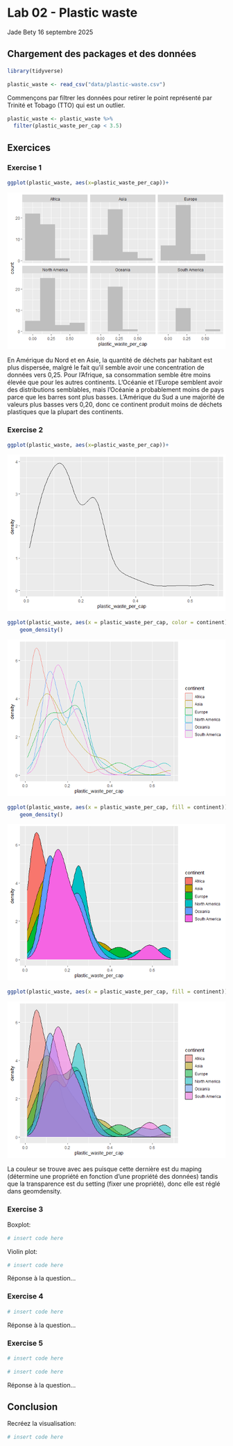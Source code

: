 Lab 02 - Plastic waste
================
Jade Bety
16 septembre 2025

## Chargement des packages et des données

``` r
library(tidyverse) 
```

``` r
plastic_waste <- read_csv("data/plastic-waste.csv")
```

Commençons par filtrer les données pour retirer le point représenté par
Trinité et Tobago (TTO) qui est un outlier.

``` r
plastic_waste <- plastic_waste %>%
  filter(plastic_waste_per_cap < 3.5)
```

## Exercices

### Exercise 1

``` r
ggplot(plastic_waste, aes(x=plastic_waste_per_cap))+                                              geom_histogram(binwidth = 0.2, fill ="grey")+                                                   facet_wrap(~ continent)
```

![](lab-02_files/figure-gfm/plastic-waste-continent-1.png)<!-- -->

En Amérique du Nord et en Asie, la quantité de déchets par habitant est
plus dispersée, malgré le fait qu’il semble avoir une concentration de
données vers 0,25. Pour l’Afrique, sa consommation semble être moins
élevée que pour les autres continents. L’Océanie et l’Europe semblent
avoir des distributions semblables, mais l’Océanie a probablement moins
de pays parce que les barres sont plus basses. L’Amérique du Sud a une
majorité de valeurs plus basses vers 0,20, donc ce continent produit
moins de déchets plastiques que la plupart des continents.

### Exercise 2

``` r
ggplot(plastic_waste, aes(x=plastic_waste_per_cap))+                                              geom_density()
```

![](lab-02_files/figure-gfm/plastic-waste-density-1.png)<!-- -->

``` r
ggplot(plastic_waste, aes(x = plastic_waste_per_cap, color = continent)) +
    geom_density()
```

![](lab-02_files/figure-gfm/plastic-waste-density-2.png)<!-- -->

``` r
ggplot(plastic_waste, aes(x = plastic_waste_per_cap, fill = continent)) +
    geom_density()
```

![](lab-02_files/figure-gfm/plastic-waste-density-3.png)<!-- -->

``` r
ggplot(plastic_waste, aes(x = plastic_waste_per_cap, fill = continent)) +   geom_density( alpha = 0.5)
```

![](lab-02_files/figure-gfm/plastic-waste-density-4.png)<!-- -->

La couleur se trouve avec aes puisque cette dernière est du maping
(détermine une propriété en fonction d’une propriété des données) tandis
que la transparence est du setting (fixer une propriété), donc elle est
réglé dans geomdensity.

### Exercise 3

Boxplot:

``` r
# insert code here
```

Violin plot:

``` r
# insert code here
```

Réponse à la question…

### Exercise 4

``` r
# insert code here
```

Réponse à la question…

### Exercise 5

``` r
# insert code here
```

``` r
# insert code here
```

Réponse à la question…

## Conclusion

Recréez la visualisation:

``` r
# insert code here
```

